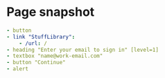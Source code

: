 # Page snapshot

```yaml
- button
- link "StuffLibrary":
    - /url: /
- heading "Enter your email to sign in" [level=1]
- textbox "name@work-email.com"
- button "Continue"
- alert
```
